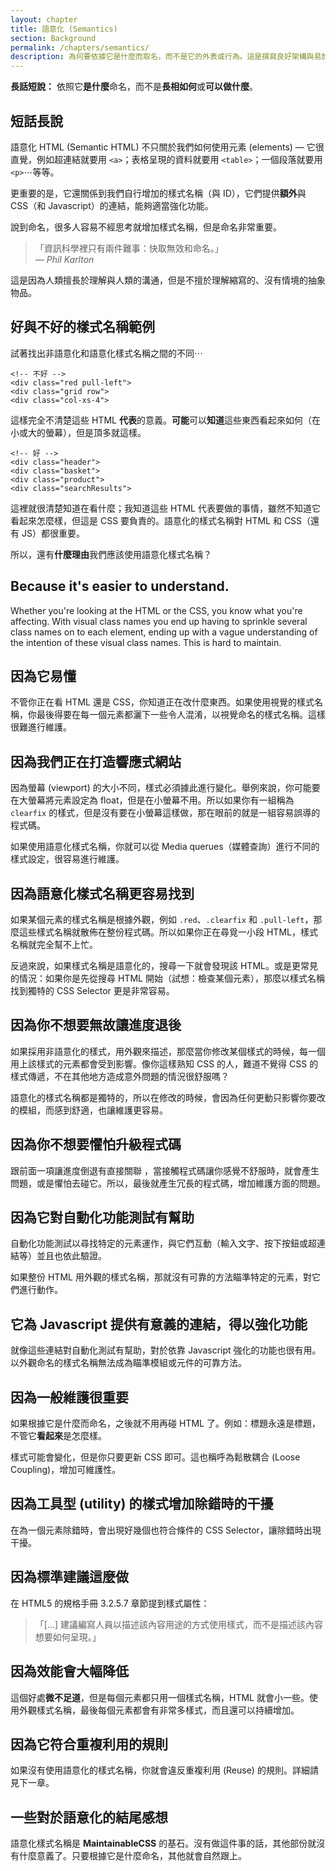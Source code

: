 ```yaml
---
layout: chapter
title: 語意化 (Semantics)
section: Background
permalink: /chapters/semantics/
description: 為何要依據它是什麼而取名，而不是它的外表或行為。這是撰寫良好架構與易於維護 CSS 程式碼的基礎。
---
```


**長話短說：** 依照它**是什麼**命名，而不是**長相如何**或**可以做什麼**。 

## 短話長說

語意化 HTML (Semantic HTML) 不只關於我們如何使用元素 (elements) — 它很直覺，例如超連結就要用 `<a>`；表格呈現的資料就要用 `<table>`；一個段落就要用 `<p>`⋯等等。

更重要的是，它還關係到我們自行增加的樣式名稱（與 ID），它們提供**額外**與 CSS（和 Javascript）的連結，能夠適當強化功能。

說到命名，很多人容易不經思考就增加樣式名稱，但是命名非常重要。

> 「資訊科學裡只有兩件難事：快取無效和命名。」
<br>&mdash; <cite>Phil Karlton</cite>

這是因為人類擅長於理解與人類的溝通，但是不擅於理解縮寫的、沒有情境的抽象物品。

## 好與不好的樣式名稱範例

試著找出非語意化和語意化樣式名稱之間的不同⋯

	<!-- 不好 -->
	<div class="red pull-left">
	<div class="grid row">
	<div class="col-xs-4">

這樣完全不清楚這些 HTML **代表**的意義。**可能**可以**知道**這些東西看起來如何（在小或大的螢幕），但是頂多就這樣。

	<!-- 好 -->
	<div class="header">
	<div class="basket">
	<div class="product">
	<div class="searchResults">

這裡就很清楚知道在看什麼；我知道這些 HTML 代表要做的事情，雖然不知道它看起來怎麼樣，但這是 CSS 要負責的。語意化的樣式名稱對 HTML 和 CSS（還有 JS）都很重要。

所以，還有**什麼理由**我們應該使用語意化樣式名稱？

## Because it's easier to understand.

Whether you're looking at the HTML or the CSS, you know what you're affecting. With visual class names you end up having to sprinkle several class names on to each element, ending up with a vague understanding of the intention of these visual class names. This is hard to maintain.

## 因為它易懂

不管你正在看 HTML 還是 CSS，你知道正在改什麼東西。如果使用視覺的樣式名稱，你最後得要在每一個元素都灑下一些令人混淆，以視覺命名的樣式名稱。這樣很難進行維護。

## 因為我們正在打造響應式網站

因為螢幕 (viewport) 的大小不同，樣式必須據此進行變化。舉例來說，你可能要在大螢幕將元素設定為 float，但是在小螢幕不用。所以如果你有一組稱為 `clearfix` 的樣式，但是沒有要在小螢幕這樣做，那在眼前的就是一組容易誤導的程式碼。

如果使用語意化樣式名稱，你就可以從 Media querues（媒體查詢）進行不同的樣式設定，很容易進行維護。

## 因為語意化樣式名稱更容易找到

如果某個元素的樣式名稱是根據外觀，例如 `.red`、`.clearfix` 和 `.pull-left`，那麼這些樣式名稱就散佈在整份程式碼。所以如果你正在尋覓一小段 HTML，樣式名稱就完全幫不上忙。

反過來說，如果樣式名稱是語意化的，搜尋一下就會發現該 HTML。或是更常見的情況：如果你是先從搜尋 HTML 開始（試想：檢查某個元素），那麼以樣式名稱找到獨特的 CSS Selector 更是非常容易。

## 因為你不想要無故讓進度退後

如果採用非語意化的樣式，用外觀來描述，那麼當你修改某個樣式的時候，每一個用上該樣式的元素都會受到影響。像你這樣熟知 CSS 的人，難道不覺得 CSS 的樣式傳遞，不在其他地方造成意外問題的情況很舒服嗎？

語意化的樣式名稱都是獨特的，所以在修改的時候，會因為任何更動只影響你要改的模組，而感到舒適，也讓維護更容易。

## 因為你不想要懼怕升級程式碼

跟前面一項讓進度倒退有直接關聯 ，當接觸程式碼讓你感覺不舒服時，就會產生問題，或是懼怕去碰它。所以，最後就產生冗長的程式碼，增加維護方面的問題。

## 因為它對自動化功能測試有幫助

自動化功能測試以尋找特定的元素運作，與它們互動（輸入文字、按下按鈕或超連結等）並且也依此驗證。

如果整份 HTML 用外觀的樣式名稱，那就沒有可靠的方法瞄準特定的元素，對它們進行動作。

## 它為 Javascript 提供有意義的連結，得以強化功能

就像這些連結對自動化測試有幫助，對於依靠 Javascript 強化的功能也很有用。以外觀命名的樣式名稱無法成為瞄準模組或元件的可靠方法。

## 因為一般維護很重要

如果根據它是什麼而命名，之後就不用再碰 HTML 了。例如：標題永遠是標題，不管它**看起來**是怎麼樣。

樣式可能會變化，但是你只要更新 CSS 即可。這也稱呼為鬆散耦合 (Loose Coupling)，增加可維護性。

## 因為工具型 (utility) 的樣式增加除錯時的干擾

在為一個元素除錯時，會出現好幾個也符合條件的 CSS Selector，讓除錯時出現干擾。

## 因為標準建議這麼做

在 HTML5 的規格手冊 3.2.5.7 章節提到樣式屬性：

> 「[...] 建議編寫人員以描述該內容用途的方式使用樣式，而不是描述該內容想要如何呈現。」

## 因為效能會大幅降低

這個好處**微不足道**，但是每個元素都只用一個樣式名稱，HTML 就會小一些。使用外觀樣式名稱，最後每個元素都會有非常多樣式，而且還可以持續增加。

## 因為它符合重複利用的規則

如果沒有使用語意化的樣式名稱，你就會違反重複利用 (Reuse) 的規則。詳細請見下一章。

<!--## Why? Because visual class names might declare the same property!

It's likely that several different utility classes could refer to the same property meaning order matters and performance degrades.

Think of an example of this.
-->

## 一些對於語意化的結尾感想

語意化樣式名稱是 **MaintainableCSS** 的基石。沒有做這件事的話，其他部份就沒有什麼意義了。只要根據它是什麼命名，其他就會自然跟上。
